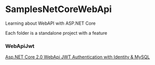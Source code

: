 # SamplesNetCoreWebApi

Learning about WebAPI with ASP.NET Core

Each folder is a standalone project with a feature 

### WebApiJwt
  [Asp.NET Core 2.0 WebApi JWT Authentication with Identity & MySQL](https://medium.com/@ozgurgul/asp-net-core-2-0-webapi-jwt-authentication-with-identity-mysql-3698eeba6ff8)
